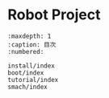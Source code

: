 # Robot Project

```{toctree}
:maxdepth: 1
:caption: 目次
:numbered:

install/index
boot/index
tutorial/index
smach/index
